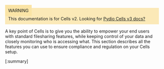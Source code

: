 
<div style="background-color: #fbe9b7;font-size: 14px;">
<span style="background-color: #fae4a6;padding: 10px;">WARNING</span>
<span style="padding: 10px;display: inline-block;">This documentation is for Cells v2. Looking for <a href="https://pydio.com/en/docs/cells/v3/quick-start">Pydio Cells v3 docs?</a></span>
</div>




A key point of Cells is to give you the ability to empower your end users with standard filesharing features, while keeping control of your data and closely monitoring who is accessing what. This section describes all the features you can use to ensure compliance and regulation on your Cells setup.

[:summary]